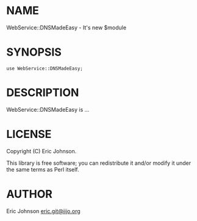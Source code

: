 # NAME

WebService::DNSMadeEasy - It's new $module

# SYNOPSIS

    use WebService::DNSMadeEasy;

# DESCRIPTION

WebService::DNSMadeEasy is ...

# LICENSE

Copyright (C) Eric Johnson.

This library is free software; you can redistribute it and/or modify
it under the same terms as Perl itself.

# AUTHOR

Eric Johnson <eric.git@iijo.org>
